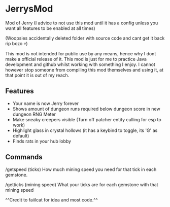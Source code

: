 # JerrysMod
Mod of Jerry
(I advice to not use this mod until it has a config unless you want all features to be enabled at all times)

(Woopsies accidentally deleted folder with source code and cant get it back rip bozo 💀)

This mod is not intended for public use by any means, hence why I dont make a official release of it. This mod is just for me to practice Java development and github whilst working with something I enjoy. I cannot however stop someone from compiling this mod themselves and using it, at that point it is out of my reach.

## Features

* Your name is now Jerry forever
* Shows amount of dungeon runs required below dungeon score in new dungeon RNG Meter
* Make sneaky creepers visible (Turn off patcher entity culling for esp to work)
* Highlight glass in crystal hollows (it has a keybind to toggle, its 'G' as default)
* Finds rats in your hub lobby

## Commands

/getspeed (ticks) 
How much mining speed you need for that tick in each gemstone. 
  
/getticks (mining speed)
What your ticks are for each gemstone with that mining speed 

^^Credit to faiilcat for idea and most code.^^
